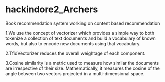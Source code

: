 # hackindore2_Archers
Book recommendation system working on content based recommendation

1.We use the concept of vectorizer which provides a simple way to both tokenize a collection of text documents and build a vocabulary of known words, but also to encode new documents using that vocabulary. 

2.TfidVectorizer reduces the overall weightage of each component.

3.Cosine similarity is a metric used to measure how similar the documents are irrespective of their size. Mathematically, it measures the cosine of the angle between two vectors projected in a multi-dimensional space.
